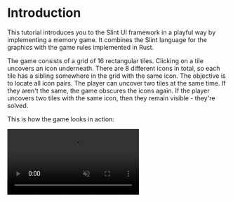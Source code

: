 <!-- Copyright © SixtyFPS GmbH <info@slint.dev> ; SPDX-License-Identifier: MIT -->
# Introduction

This tutorial introduces you to the Slint UI framework in a playful way by implementing a memory game. It combines the Slint language for the graphics with the game rules implemented in Rust.

The game consists of a grid of 16 rectangular tiles. Clicking on a tile uncovers an icon underneath.
There are 8 different icons in total, so each tile has a sibling somewhere in the grid with the
same icon. The objective is to locate all icon pairs. The player can uncover two tiles at the same time. If they
aren't the same, the game obscures the icons again.
If the player uncovers two tiles with the same icon, then they remain visible - they're solved.

This is how the game looks in action:

<video autoplay loop muted playsinline src="https://slint.dev/blog/memory-game-tutorial/memory_clip.mp4"
        class="img-fluid img-thumbnail rounded"></video>
